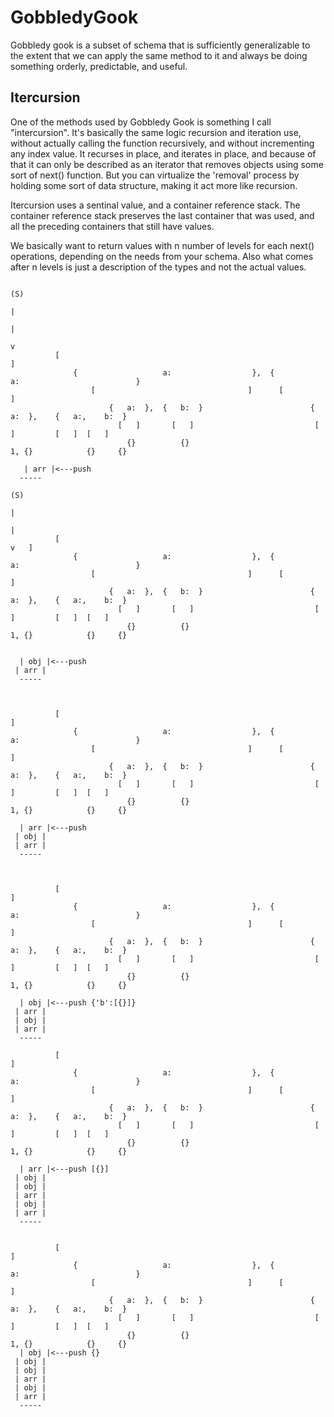 # GobbledyGook

Gobbledy gook is a subset of schema that is sufficiently generalizable to the extent that we can apply the same method to it and always be doing something orderly, predictable, and useful.


## Itercursion
One of the methods used by Gobbledy Gook is something I call "intercursion". It's basically the same logic recursion and iteration use, without actually calling the function recursively, and without incrementing any index value. It recurses in place, and iterates in place, and because of that it can only be described as an iterator that removes objects using some sort of next() function. But you can virtualize the 'removal' process by holding some sort of data structure, making it act more like recursion.

Itercursion uses a sentinal value, and a container reference stack. The container reference stack preserves the last container that was used, and all the preceding containers that still have values.

We basically want to return values with n number of levels for each next() operations, depending on the needs from your schema. Also what comes after n levels is just a description of the types and not the actual values.


                                                                                                                  (S)
                                                                                                                   |                                       
                                                                                                                   |
                                                                                                                   v
              [                                                                                                    ]   
                  {                   a:                  },  {                    a:                          }    
                      [                                  ]      [                                         ]         
                          {   a:  },  {   b:  }                        {   a:  },    {   a:,    b:  }             
                            [   ]       [   ]                           [     ]         [   ]  [   ]                  
                              {}          {}                             1, {}            {}     {}                

       | arr |<---push
      -----
                                                                                                              (S)
                                                                                                               |
                                                                                                               |   
              [                                                                                                v   ]   
                  {                   a:                  },  {                    a:                          }    
                      [                                  ]      [                                         ]         
                          {   a:  },  {   b:  }                        {   a:  },    {   a:,    b:  }             
                            [   ]       [   ]                           [     ]         [   ]  [   ]                  
                              {}          {}                             1, {}            {}     {}                


      | obj |<---push
     | arr | 
      -----                                                                                                         
                                                                                                                
              
              
              [                                                                                                    ]   
                  {                   a:                  },  {                    a:                          }    
                      [                                  ]      [                                         ]         
                          {   a:  },  {   b:  }                        {   a:  },    {   a:,    b:  }             
                            [   ]       [   ]                           [     ]         [   ]  [   ]                  
                              {}          {}                             1, {}            {}     {}             

      | arr |<---push
     | obj |
     | arr | 
      -----  
      
      
      
              [                                                                                                    ]   
                  {                   a:                  },  {                    a:                          }    
                      [                                  ]      [                                         ]         
                          {   a:  },  {   b:  }                        {   a:  },    {   a:,    b:  }             
                            [   ]       [   ]                           [     ]         [   ]  [   ]                  
                              {}          {}                             1, {}            {}     {}             
        
      | obj |<---push {'b':[{}]}
     | arr |
     | obj |
     | arr | 
      -----    
      
              [                                                                                                    ]   
                  {                   a:                  },  {                    a:                          }    
                      [                                  ]      [                                         ]         
                          {   a:  },  {   b:  }                        {   a:  },    {   a:,    b:  }             
                            [   ]       [   ]                           [     ]         [   ]  [   ]                  
                              {}          {}                             1, {}            {}     {}             
        
      | arr |<---push [{}]
     | obj |
     | obj |
     | arr |
     | obj |
     | arr | 
      -----    
      
     
              [                                                                                                    ]   
                  {                   a:                  },  {                    a:                          }    
                      [                                  ]      [                                         ]         
                          {   a:  },  {   b:  }                        {   a:  },    {   a:,    b:  }             
                            [   ]       [   ]                           [     ]         [   ]  [   ]                  
                              {}          {}                             1, {}            {}     {}             
      | obj |<---push {}
     | obj |
     | obj |
     | arr |
     | obj |
     | arr | 
      -----    
      
     
     
 
